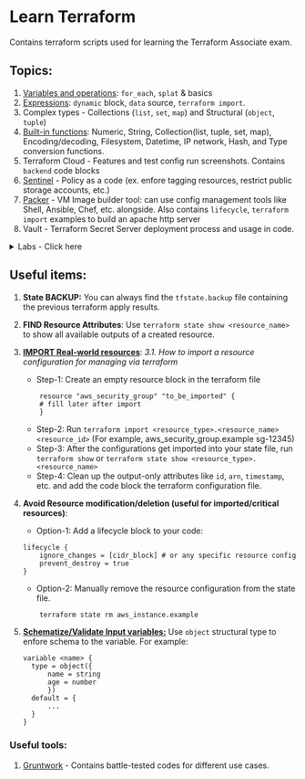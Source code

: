 # Learn Terraform
Contains terraform scripts used for learning the Terraform Associate exam.

## Topics:

1. [Variables and operations](https://developer.hashicorp.com/terraform/language/values): `for_each`, `splat` & basics
2. [Expressions](https://developer.hashicorp.com/terraform/language/expressions): `dynamic` block, `data` source, `terraform import`.
3. Complex types - Collections (`list`, `set`, `map`) and Structural (`object`, `tuple`)
4. [Built-in functions](https://developer.hashicorp.com/terraform/language/functions/): Numeric, String, Collection(list, tuple, set, map), Encoding/decoding, Filesystem, Datetime, IP network, Hash, and Type conversion functions.
5. Terraform Cloud - Features and test config run screenshots. Contains `backend` code blocks
6. [Sentinel](./6%20-%20sentinel%20policies/) - Policy as a code (ex. enfore tagging resources, restrict public storage accounts, etc.)
7. [Packer](./7%20-%20packer/) - VM Image builder tool: can use config management tools like Shell, Ansible, Chef, etc. alongside. Also contains `lifecycle`, `terraform import` examples to build an apache http server
8. Vault - Terraform Secret Server deployment process and usage in code.
<details>
    <summary>Labs - Click here</summary>

    - [Web server (Auto-scaling Group) deployment fronted by Application Load Balancer](./9%20-%20lab/1%20-%20web%20server%20asg%20with%20elb/)
    - [Private EC2 Instance with a jump server and a NAT Gateway](./9%20-%20lab/2%20-%20ec2%20with%20jump%20server%20(nat%20gateway)/)

</details>

## Useful items:

1. **State BACKUP:** You can always find the `tfstate.backup` file containing the previous terraform apply results.

2. **FIND Resource Attributes**: Use `terraform state show <resource_name>` to show all available outputs of a created resource.

3. **[IMPORT Real-world resources](https://developer.hashicorp.com/terraform/language/import)**:
  _3.1. How to import a resource configuration for managing via terraform_
   - Step-1: Create an empty resource block in the terraform file 
    ```hcl
        resource "aws_security_group" "to_be_imported" {
        # fill later after import
        }
    ```
    - Step-2: Run `terraform import <resource_type>.<resource_name> <resource_id>` (For example, aws_security_group.example sg-12345)
    - Step-3: After the configurations get imported into your state file, run `terraform show` or `terraform state show <resource_type>.<resource_name>`
    - Step-4: Clean up the output-only attributes like `id`, `arn`, `timestamp`, etc. and add the code block the terraform configuration file.

4. **Avoid Resource modification/deletion (useful for imported/critical resources)**:
    - Option-1: Add a lifecycle block to your code:
    ```hcl
    lifecycle {
        ignore_changes = [cidr_block] # or any specific resource config
        prevent_destroy = true
    }
    ```
    - Option-2: Manually remove the resource configuration from the state file.
    ```sh
        terraform state rm aws_instance.example
    ```

5. **[Schematize/Validate Input variables:](https://developer.hashicorp.com/terraform/language/values/)** Use `object` structural type to enfore schema to the variable. For example: 
   ```hcl
   variable <name> {
     type = object({
         name = string
         age = number
         })
     default = {
         ...
     }
   }
   ```

### Useful tools:

1. [Gruntwork](https://docs.gruntwork.io/library/reference/) - Contains battle-tested codes for different use cases. 
